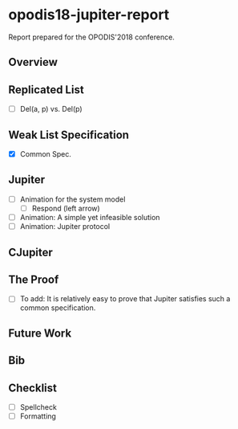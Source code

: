 # opodis18-jupiter-report 

Report prepared for the OPODIS'2018 conference.

## Overview

## Replicated List
- [ ] Del(a, p) vs. Del(p)

## Weak List Specification
- [x] Common Spec.

## Jupiter
- [ ] Animation for the system model
  - [ ] Respond (left arrow)
- [ ] Animation: A simple yet infeasible solution
- [ ] Animation: Jupiter protocol

## CJupiter

## The Proof
- [ ] To add: It is relatively easy to prove that Jupiter satisfies such a common specification.

## Future Work

## Bib

## Checklist
- [ ] Spellcheck
- [ ] Formatting
